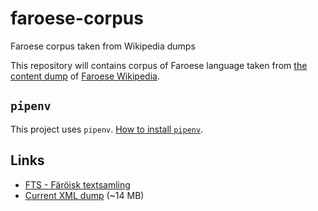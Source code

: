 # faroese-corpus
Faroese corpus taken from Wikipedia dumps

This repository will contains corpus of Faroese language taken from [the content dump](https://dumps.wikimedia.org/fowikisource/latest/) of [Faroese Wikipedia](https://fo.wikipedia.org).

## `pipenv`

This project uses `pipenv`. [How to install `pipenv`](https://pipenv.readthedocs.io/en/latest/install/#pragmatic-installation-of-pipenv).

## Links

* [ FTS - Färöisk textsamling](https://spraakbanken.gu.se/korp/?mode=faroe)
* [Current XML dump](https://dumps.wikimedia.org/fowikisource/latest/fowikisource-latest-pages-meta-current.xml.bz2) (~14 MB)

